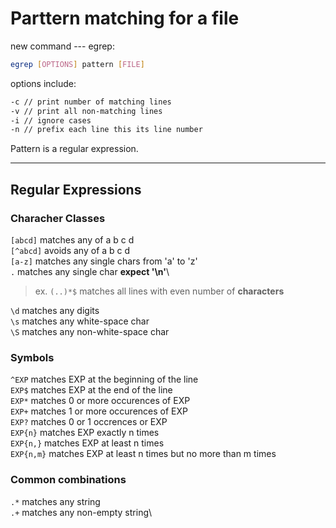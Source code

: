 # Parttern matching for a file
new command --- egrep:  
```bash
egrep [OPTIONS] pattern [FILE]
```
options include:
```bash
-c // print number of matching lines
-v // print all non-matching lines
-i // ignore cases
-n // prefix each line this its line number
```
Pattern is a regular expression.
___
## Regular Expressions
### Characher Classes
`[abcd]` matches any of a b c d\
`[^abcd]` avoids any of a b c d\
`[a-z]` matches any single chars from 'a' to 'z'\
`.` matches any single char **expect '\n'**\
> ex. `(..)*$` matches all lines with even number of **characters**

`\d` matches any digits\
`\s` matches any white-space char\
`\S` matches any non-white-space char

### Symbols
`^EXP` matches EXP at the beginning of the line\
`EXP$` matches EXP at the end of the line\
`EXP*` matches 0 or more occurences of EXP\
`EXP+` matches 1 or more occurences of EXP\
`EXP?` matches 0 or 1 occrences or EXP\
`EXP{n}` matches EXP exactly n times\
`EXP{n,}` matches EXP at least n times\
`EXP{n,m}` matches EXP at least n times but no more than m times

### Common combinations
`.*` matches any string\
`.+` matches any non-empty string\





